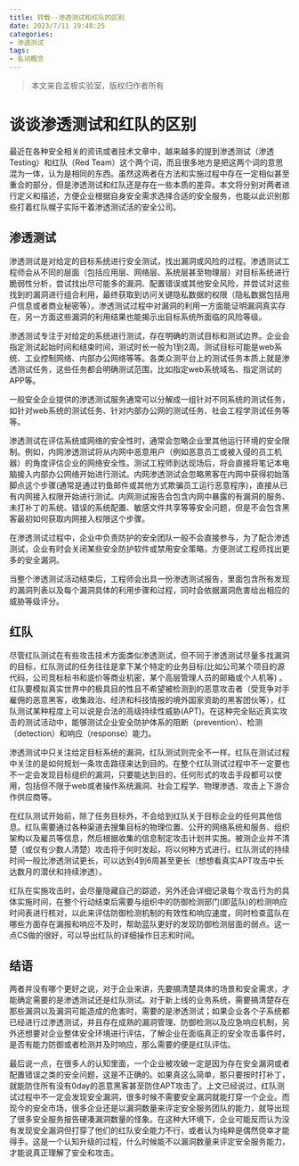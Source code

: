 ```yaml
---
title: 转载--渗透测试和红队的区别
date: 2023/7/11 19:48:25
categories:
- 渗透测试
tags:
- 名词概念
---
```




> 本文来自孟极实验室，版权归作者所有

# 谈谈渗透测试和红队的区别

最近在各种安全相关的资讯或者技术文章中，越来越多的提到渗透测试（渗透 Testing）和红队（Red Team）这个两个词，而且很多地方是把这两个词的意思混为一体，认为是相同的东西。虽然这两者在方法和实施过程中存在一定相似甚至重合的部分，但是渗透测试和红队还是存在一些本质的差异。本文将分别对两者进行定义和描述，方便企业根据自身安全需求选择合适的安全服务，也能以此识别那些打着红队幌子实际干着渗透测试活的安全公司。

## 渗透测试

渗透测试是对给定的目标系统进行安全测试，找出漏洞或风险的过程。渗透测试工程师会从不同的层面（包括应用层、网络层、系统层甚至物理层）对目标系统进行脆弱性分析，尝试找出尽可能多的漏洞、配置错误或其他安全风险，并尝试对这些找到的漏洞进行组合利用，最终获取到访问关键隐私数据的权限（隐私数据包括用户信息或者商业秘密等）。渗透测试过程中对漏洞的利用一方面能证明漏洞真实存在，另一方面这些漏洞的利用结果也能揭示出目标系统所面临的风险等级。

渗透测试专注于对给定的系统进行测试，存在明确的测试目标和测试边界。企业会指定测试起始时间和结束时间，测试时长一般为1到2周。测试目标可能是web系统、工业控制网络、内部办公网络等等。各类众测平台上的测试任务本质上就是渗透测试任务，这些任务都会明确测试范围，比如指定web系统域名、指定测试的APP等。

一般安全企业提供的渗透测试服务通常可以分解成一组针对不同系统的测试任务，如针对web系统的测试任务、针对内部办公网的测试任务、社会工程学测试任务等等。

渗透测试在评估系统或网络的安全性时，通常会忽略企业里其他运行环境的安全限制。例如，内网渗透测试将从内网中恶意用户（例如恶意员工或被入侵的员工机器）的角度评估企业的网络安全性。测试工程师到达现场后，将会直接将笔记本电脑接入内部办公网络开始进行测试。内网渗透测试会忽略黑客在内网中获得初始落脚点这个步骤(通常是通过钓鱼邮件或其他方式欺骗员工运行恶意程序)，直接从已有内网接入权限开始进行测试。内网测试报告会包含内网中暴露的有漏洞的服务、未打补丁的系统、错误的系统配置、敏感文件共享等等安全问题，但是不会包含黑客最初如何获取内网接入权限这个步骤。

在渗透测试过程中，企业中负责防护的安全团队一般不会直接参与，为了配合渗透测试，企业有时会关闭某些安全防护软件或禁用安全策略，方便测试工程师找出更多的安全漏洞。

当整个渗透测试活动结束后，工程师会出具一份渗透测试报告，里面包含所有发现的漏洞列表以及每个漏洞具体的利用步骤和过程，同时会依据漏洞危害给出相应的威胁等级评分。

## 红队

尽管红队测试在有些攻击技术方面类似渗透测试，但不同于渗透测试尽量多找漏洞的目标，红队测试的任务往往是拿下某个特定的业务目标(比如公司某个项目的源代码，公司竞标标书和底价等商业机密，某个高层管理人员的邮箱或个人机等) 。红队要模拟真实世界中的极具目的性且不希望被检测到的恶意攻击者（受竞争对手雇佣的恶意黑客，收集政治、经济和科技情报的境外国家资助的黑客团伙等），红队测试某种程度上可以说是合法的高级持续性威胁(APT)。在这种完全贴近真实攻击的测试活动中，能够测试企业安全防护体系的阻断（prevention）、检测（detection）和响应（response）能力。

渗透测试中只关注给定目标系统的漏洞，红队测试则完全不一样。红队在测试过程中关注的是如何规划一条攻击路径来达到目的。在整个红队测试过程中不一定要也不一定会发现目标组织的漏洞，只要能达到目的，任何形式的攻击手段都可以使用，包括但不限于web或者操作系统漏洞、社会工程学、物理渗透、攻击上下游合作供应商等。

在红队测试开始前，除了任务目标外，不会给到红队关于目标企业的任何其他信息。红队需要通过各种渠道去搜集目标的物理位置、公开的网络系统和服务、组织架构以及雇员等信息，然后根据收集的信息制定攻击计划并实施。被测企业并不清楚（或仅有少数人清楚）攻击将于何时发起，将以何种方式进行。红队测试的持续时间一般比渗透测试更长，可以达到4到6周甚至更长（想想看真实APT攻击中长达数月的潜伏和持续渗透）。

红队在实施攻击时，会尽量隐藏自己的踪迹，另外还会详细记录每个攻击行为的具体实施时间，在整个行动结束后需要与组织中的防御检测部门(即蓝队)的检测响应时间表进行核对，以此来评估防御检测机制的有效性和响应速度，同时检查蓝队在哪些方面存在漏报和响应不及时，帮助蓝队更好的发现防御检测层面的弱点。这一点CS做的很好，可以导出红队的详细操作日志和时间。

## 结语

两者并没有哪个更好之说，对于企业来讲，先要搞清楚具体的场景和安全需求，才能确定需要的是渗透测试还是红队测试。对于新上线的业务系统，需要搞清楚存在那些漏洞以及漏洞可能造成的危害时，需要的是渗透测试；如果企业各个子系统都已经进行过渗透测试，并且存在成熟的漏洞管理、防御检测以及应急响应机制，另外还想要对企业整体安全环境进行评估，了解企业在面临真正的安全攻击事件时，是否有能力防御或者检测并及时响应，那么需要的便是红队评估。

最后说一点，在很多人的认知里面，一个企业被攻破一定是因为存在安全漏洞或者配置错误之类的安全问题，这是不正确的。如果真这么简单，那只要按时打补丁，就能防住所有没有0day的恶意黑客甚至防住APT攻击了。上文已经说过，红队测试过程中不一定会发现安全漏洞，很多时候不需要安全漏洞就能打穿一个企业。而现今的安全市场，很多企业还是以漏洞数量来评定安全服务团队的能力，就导出现了很多安全服务报告硬凑漏洞数量的怪象。在这种大环境下，企业可能反而认为没有发现安全漏洞但打穿了他们的红队安全能力不行，或者认为纯粹是偶然侥幸才能得手。这是一个认知升级的过程，什么时候能不以漏洞数量来评定安全服务能力，才能说真正理解了安全和攻击。